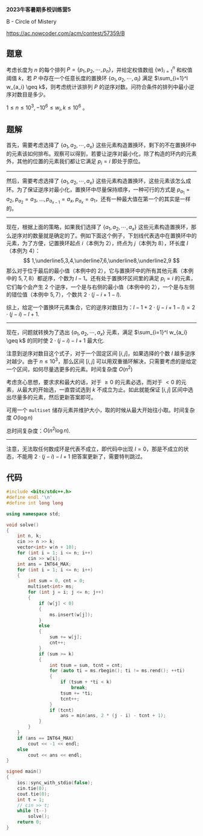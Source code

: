 **2023牛客暑期多校训练营5**

B - Circle of Mistery

https://ac.nowcoder.com/acm/contest/57359/B

<!--more-->

## 题意

考虑长度为 $n$ 的每个排列 $P=\left\{p_1, p_2, \cdots, p_n\right\}$，并给定权值数组 $\{w\}_{i=1}^n$ 和权值阈值 $k$，若 $P$ 中存在一个任意长度的置换环 $\left\{a_1, a_2, \cdots, a_l\right\}$ 满足 $\sum_{i=1}^l w_{a_i} \geq k$，则考虑统计该排列 $P$ 的逆序对数。问符合条件的排列中最小逆序对数目是多少。 

$1 \leq n \leq 10^3,-10^6 \leq w_i, k \leq 10^6$ 。

## 题解

首先，需要考虑选择了 $\left\{a_1, a_2, \cdots, a_x\right\}$ 这些元素构造置换环，剩下的不在置换环中的元素该如何排布。观察可以得到，若要让逆序对最小化，除了构造的环内的元素外，其他的位置的元素我们都让它满足 $p_i=i$ 即处于原位。

------

然后，需要考虑选择了 $\left\{a_1, a_2, \cdots, a_x\right\}$ 这些元素构造置换环，这些元素该怎么成环。为了保证逆序对最小化，置换环中尽量保持顺序，一种可行的方式是  $p_{a_1}=a_{2},\;p_{a_2}=a_3,\;\dots,p_{a_{x-1}}=a_x,\;p_{a_x}=a_1$，还有一种最大值在第一个的其实是一样的。

------

现在，根据上面的策略，如果我们选择了 $\left\{a_1, a_2, \cdots, a_x\right\}$ 这些元素构造置换环，那么逆序对的数量就是确定的了。例如下面这个例子，下划线代表选中在置换环中的元素，为了方便，记置换环起点 $i$（本例为 $2$），终点为 $j$（本例为 $8$），环长度 $l$（本例为 $4$）：
$$
1,\underline5,3,4,\underline7,6,\underline8,\underline2,9
$$
那么对于位于最后的最小值（本例中的 $2$），它与置换环中的所有其他元素（本例中的 $5,7,8$）都逆序，个数为 $l-1$。还有处于置换环区间里的满足 $p_i=i$ 的元素，它们每个会产生 $2$ 个逆序，一个是与右侧的最小值（本例中的 $2$），一个是与左侧的错位值（本例中 $5,7$），个数共 $2\cdot(j-i+1-l)$.

综上，给定一个置换环元素集合，它的逆序对数目为：$l-1+2\cdot(j-i+1-l)=2\cdot(j-i)-l+1$.

------

现在，问题就转换为了选出 $\left\{a_1, a_2, \cdots, a_x\right\}$ 元素，满足 $\sum_{i=1}^l w_{a_i} \geq k$ 的同时使 $2\cdot(j-i)-l+1$ 最大化.

注意到逆序对数目这个式子，对于一个固定区间 $[i,j]$，如果选择的个数 $l$ 越多逆序对越少。由于 $n\leq 10^3$，那么区间 $[i,j]$ 可以用双重循环解决，只需要考虑的是给定一个区间，如何尽量选更多的元素。时间复杂度 $O(n^2)$

考虑贪心思想，要求求和最大的话，对于 $\geq0$ 的元素必选，而对于 $<0$ 的元素，从最大的开始选，一直尝试选到 $k$ 不成立为止。如此就能保证 $[i,j]$ 区间中选出尽量多的元素，然后更新答案即可。

可用一个 `multiset` 储存元素并维护大小，取的时候从最大开始往小取。时间复杂度 $O(\log n)$

总时间复杂度：$O(n^2\log n)$.

-----

注意，无法取任何数成环是代表不成立，即代码中出现 $l=0$，那是不成立的状态，不能用 $2\cdot(j-i)-l+1$ 把答案更新了，需要特判跳过。

## 代码

```cpp
#include <bits/stdc++.h>
#define endl '\n'
#define int long long

using namespace std;

void solve()
{
    int n, k;
    cin >> n >> k;
    vector<int> w(n + 10);
    for (int i = 1; i <= n; i++)
        cin >> w[i];
    int ans = INT64_MAX;
    for (int i = 1; i <= n; i++)
    {
        int sum = 0, cnt = 0;
        multiset<int> ms;
        for (int j = i; j <= n; j++)
        {
            if (w[j] < 0)
            {
                ms.insert(w[j]);
            }
            else
            {
                sum += w[j];
                cnt++;
            }
            if (sum >= k)
            {
                int tsum = sum, tcnt = cnt;
                for (auto ti = ms.rbegin(); ti != ms.rend(); ++ti)
                {
                    if (tsum + *ti < k)
                        break;
                    tsum += *ti;
                    tcnt++;
                }
                if (tcnt)
                    ans = min(ans, 2 * (j - i) - tcnt + 1);
            }
        }
    }
    if (ans == INT64_MAX)
        cout << -1 << endl;
    else
        cout << ans << endl;
}

signed main()
{
    ios::sync_with_stdio(false);
    cin.tie(0);
    cout.tie(0);
    int t = 1;
    // cin >> t;
    while (t--)
        solve();
    return 0;
}
```


